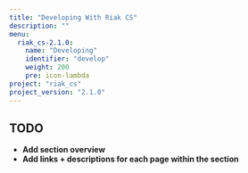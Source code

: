 ```yaml
---
title: "Developing With Riak CS"
description: ""
menu:
  riak_cs-2.1.0:
    name: "Developing"
    identifier: "develop"
    weight: 200
    pre: icon-lambda
project: "riak_cs"
project_version: "2.1.0"
---
```


## TODO

- **Add section overview**
- **Add links + descriptions for each page within the section**
